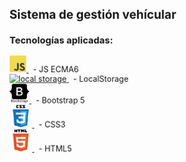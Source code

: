 ## Sistema de gestión vehícular

### Tecnologías aplicadas:


<a href="https://developer.mozilla.org/en-US/docs/Web/JavaScript" target="_blank" rel="noreferrer">
        <img src="https://raw.githubusercontent.com/devicons/devicon/master/icons/javascript/javascript-original.svg" alt="javascript" width="30" height="30"/>
    </a>        &nbsp;&nbsp;- JS ECMA6<br>
<a href="https://raw.githubusercontent.com/devicons/devicon/master/icons/bootstrap/bootstrap-plain-wordmark.svg" target="_blank" rel="noreferrer">
        <img src="https://www.svgrepo.com/show/140748/database.svg" alt="local storage" width="50" height="50"/>
    </a>        &nbsp;&nbsp;- LocalStorage<br>
<a href="https://raw.githubusercontent.com/devicons/devicon/master/icons/bootstrap/bootstrap-plain-wordmark.svg" target="_blank" rel="noreferrer">
        <img src="https://raw.githubusercontent.com/devicons/devicon/master/icons/bootstrap/bootstrap-plain-wordmark.svg" alt="bootstrap" width="35" height="35"/>
    </a>        &nbsp;&nbsp;- Bootstrap 5<br> 
<a href="https://www.w3schools.com/css/" target="_blank" rel="noreferrer">
        <img src="https://raw.githubusercontent.com/devicons/devicon/master/icons/css3/css3-original-wordmark.svg" alt="css3" width="40" height="40"/>
    </a>        &nbsp;&nbsp;- CSS3<br> 
<a href="https://www.w3schools.com/html/" target="_blank" rel="noreferrer">
        <img src="https://raw.githubusercontent.com/devicons/devicon/master/icons/html5/html5-original-wordmark.svg" alt="html5" width="40" height="40"/>
     </a>       &nbsp;&nbsp;- HTML5<br>  

